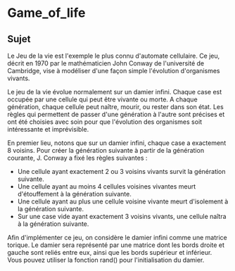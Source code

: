 # Game_of_life

## Sujet

<p>
Le Jeu de la vie est l'exemple le plus connu d'automate cellulaire. Ce jeu, décrit en 1970 par le mathématicien John Conway
de l'université de Cambridge, vise à modéliser d'une façon simple l'évolution d'organismes vivants.<br>

Le jeu de la vie évolue normalement sur un damier infini. Chaque case est occupée par une cellule qui peut être vivante ou morte.
A chaque génération, chaque cellule peut naître, mourir, ou rester dans son état. Les règles qui permettent de passer d'une
génération à l'autre sont précises et ont été choisies avec soin pour que l'évolution des organismes soit intéressante et imprévisible.<br>

En premier lieu, notons que sur un damier infini, chaque case a exactement 8 voisins. Pour créer la génération suivante à partir
de la génération courante, J. Conway a fixé les règles suivantes :

* Une cellule ayant exactement 2 ou 3 voisins vivants survit la génération suivante.
* Une cellule ayant au moins 4 cellules voisines vivantes meurt d'étouffement à la génération suivante.
* Une cellule ayant au plus une cellule voisine vivante meurt d'isolement à la génération suivante.
* Sur une case vide ayant exactement 3 voisins vivants, une cellule naîtra à la génération suivante.

Afin d'implémenter ce jeu, on considère le damier infini comme une matrice torique. Le damier sera représenté par une matrice
dont les bords droite et gauche sont reliés entre eux, ainsi que les bords supérieur et inférieur.<br>
Vous pouvez utiliser la fonction rand() pour l'initialisation du damier.
</p>

